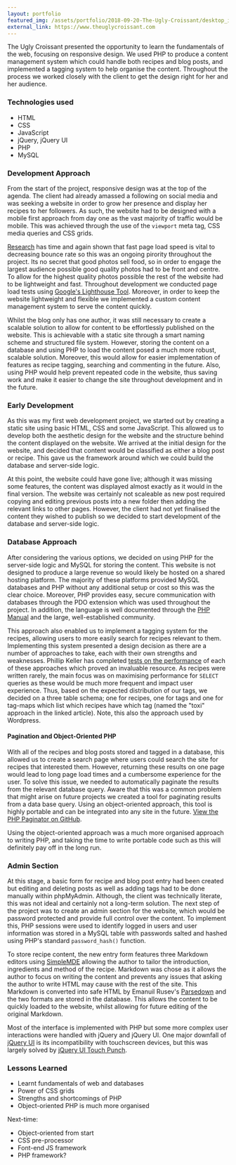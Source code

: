 ```yaml
---
layout: portfolio
featured_img: /assets/portfolio/2018-09-20-The-Ugly-Croissant/desktop_index.png
external_link: https://www.theuglycroissant.com
---
```

The Ugly Croissant presented the opportunity to learn the fundamentals of the web, focusing on responsive design. We used PHP to produce a content management system which could handle both recipes and blog posts, and implemented a tagging system to help organise the content. Throughout the process we worked closely with the client to get the design right for her and her audience.
<!--more-->

### Technologies used
* HTML
* CSS
* JavaScript
* jQuery, jQuery UI
* PHP
* MySQL

### Development Approach

From the start of the project, responsive design was at the top of the agenda. The client had already amassed a following on social media and was seeking a website in order to grow her presence and display her recipes to her followers. As such, the website had to be designed with a mobile first approach from day one as the vast majority of traffic would be mobile. This was achieved through the use of the <code>viewport</code> meta tag, CSS media queries and CSS grids.

[Research](https://www.thinkwithgoogle.com/marketing-resources/data-measurement/mobile-page-speed-new-industry-benchmarks/) has time and again shown that fast page load speed is vital to decreasing bounce rate so this was an ongoing pirority throughout the project. Its no secret that good photos sell food, so in order to engage the largest audience possible good quality photos had to be front and centre. To allow for the highest quality photos possible the rest of the website had to be lightweight and fast. Throughout development we conducted page load tests using [Google's Lighthouse Tool](https://developers.google.com/web/tools/lighthouse/). Moreover, in order to keep the website lightweight and flexible we implemented a custom content management system to serve the content quickly.

Whilst the blog only has one author, it was still necessary to create a scalable solution to allow for content to be effortlessly published on the website. This is achievable with a static site through a smart naming scheme and structured file system. However, storing the content on a database and using PHP to load the content posed a much more robust, scalable solution. Moreover, this would allow for easier implementation of features as recipe tagging, searching and commenting in the future. Also, using PHP would help prevent repeated code in the website, thus saving work and make it easier to change the site throughout development and in the future.

### Early Development

As this was my first web development project, we started out by creating a static site using basic HTML, CSS and some JavaScript. This allowed us to develop both the aesthetic design for the website and the structure behind the content displayed on the website. We arrived at the initial design for the website, and decided that content would be classified as either a blog post or recipe. This gave us the framework around which we could build the database and server-side logic.

At this point, the website could have gone live; although it was missing some features, the content was displayed almost exactly as it would in the final version. The website was certainly not scaleable as new post required copying and editing previous posts into a new folder then adding the relevant links to other pages. However, the client had not yet finalised the content they wished to publish so we decided to start development of the database and server-side logic.

### Database Approach

After considering the various options, we decided on using PHP for the server-side logic and MySQL for storing the content. This website is not designed to produce a large revenue so would likely be hosted on a shared hosting platform. The majority of these platforms provided MySQL databases and PHP without any additional setup or cost so this was the clear choice. Moreover, PHP provides easy, secure communication with databases through the PDO extension which was used throughout the project. In addition, the language is well documented through the [PHP Manual](http://php.net/manual/en/index.php) and the large, well-established community.

This approach also enabled us to implement a tagging system for the recipes, allowing users to more easily search for recipes relevant to them. Implementing this system presented a design decision as there are a number of approaches to take, each with their own strengths and weaknesses. Phillip Keller has completed [tests on the performance](http://howto.philippkeller.com/2005/06/19/Tagsystems-performance-tests/) of each of these approaches which proved an invaluable resource. As recipes were written rarely, the main focus was on maximising performance for <code>SELECT</code> queries as these would be much more frequent and impact user experience. Thus, based on the expected distribution of our tags, we decided on a three table schema; one for recipes, one for tags and one for tag-maps which list which recipes have which tag (named the "toxi" approach in the linked article). Note, this also the approach used by Wordpress.

#### Pagination and Object-Oriented PHP

With all of the recipes and blog posts stored and tagged in a database, this allowed us to create a search page where users could search the site for recipes that interested them. However, returning these results on one page would lead to long page load times and a cumbersome experience for the user. To solve this issue, we needed to automatically paginate the results from the relevant database query. Aware that this was a common problem that might arise on future projects we created a tool for paginating results from a data base query. Using an object-oriented approach, this tool is highly portable and can be integrated into any site in the future. [View the PHP Paginator on GitHub](https://github.com/tomchaplin/PHP_Paginator/).

Using the object-oriented approach was a much more organised approach to writing PHP, and taking the time to write portable code such as this will definitely pay off in the long run.

### Admin Section

At this stage, a basic form for recipe and blog post entry had been created but editing and deleting posts as well as adding tags had to be done manually within phpMyAdmin. Although, the client was technically literate, this was not ideal and certainly not a long-term solution. The next step of the project was to create an admin section for the website, which would be password protected and provide full control over the content. To implement this, PHP sessions were used to identify logged in users and user information was stored in a MySQL table with passwords salted and hashed using PHP's standard <code>password_hash()</code> function.

To store recipe content, the new entry form features three Markdown editors using [SimpleMDE](https://simplemde.com/) allowing the author to tailor the introduction, ingredients and method of the recipe. Markdown was chose as it allows the author to focus on writing the content and prevents any issues that asking the author to write HTML may cause with the rest of the site. This Markdown is converted into safe HTML by Emanuil Rusev's [Parsedown](www.parsedown.org) and the two formats are stored in the database. This allows the content to be quickly loaded to the website, whilst allowing for future editing of the original Markdown.

Most of the interface is implemented with PHP but some more complex user interactions were handled with jQuery and jQuery UI. One major downfall of [jQuery UI](http://jqueryui.com/) is its incompatibility with touchscreen devices, but this was largely solved by [jQuery UI Touch Punch](http://touchpunch.furf.com/).

### Lessons Learned

* Learnt fundamentals of web and databases
* Power of CSS grids
* Strengths and shortcomings of PHP
* Object-oriented PHP is much more organised

Next-time:

* Object-oriented from start
* CSS pre-processor
* Font-end JS framework
* PHP framework?
<!--stackedit_data:
eyJoaXN0b3J5IjpbLTg0NTMxOTQxOCwxMzMxMTUxODMyLDE1ND
UyNDMwNTQsLTE4OTczNTU4ODksMTAxMDU1NDg1NywxMTE0MzMw
ODA4LDEyMDAzNDMsOTY1ODg1MzA3LDM2NjM5NDUxMSwtMjA1OD
AxNzI1OSwtMzU1MzA3NzY3LDIwNjIyMTM3OTUsLTMxMjU5MzQy
NSwtOTEwOTk4OTQ2LC0yMDUzNjg5NjQ1LDEwNzcyNjk3OTksMT
U3NDI5MjgzNl19
-->